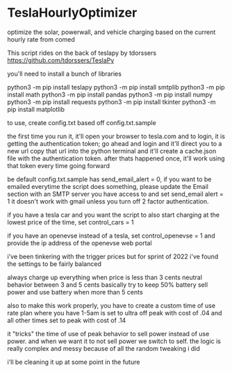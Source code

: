 # TeslaHourlyOptimizer
optimize the solar, powerwall, and vehicle charging based on the current hourly rate from comed


This script rides on the back of teslapy by tdorssers
https://github.com/tdorssers/TeslaPy

you'll need to install a bunch of libraries 

python3 -m pip install teslapy
python3 -m pip install smtplib
python3 -m pip install math
python3 -m pip install pandas
python3 -m pip install numpy
python3 -m pip install requests
python3 -m pip install tkinter
python3 -m pip install matplotlib


to use, create config.txt based off config.txt.sample

the first time you run it, it'll open your browser to tesla.com and to login, it is getting the authentication token; go ahead and login and it'll direct you to a new url
copy that url into the python terminal and it'll create a cache.json file with the authentication token.  after thats happened once, it'll work using that token every time going forward

be default config.txt.sample has send_email_alert = 0, if you want to be emailed everytime the script does something, please update the Email section with an SMTP server you have access to and set send_email alert = 1
it doesn't work with gmail unless you turn off 2 factor authentication.

if you have a tesla car and you want the script to also start charging at the lowest price of the time, set control_cars = 1

if you have an openevse instead of a tesla, set control_openevse = 1 and provide the ip address of the openevse web portal

i've been tinkering with the trigger prices but for sprint of 2022 i've found the settings to be fairly balanced

always charge up everything when price is less than 3 cents
neutral behavior between 3 and 5 cents basically try to keep 50% battery
sell power and use battery when more than 5 cents

also to make this work properly, you have to create a custom time of use rate plan where you have 1-5am is set to ultra off peak with cost of .04 and all other times set to peak with cost of .14

it "tricks" the time of use of peak behavior to sell power instead of use power.  and when we want it to not sell power we switch to self.  the logic is really complex and messy because of all the random tweaking i did

i'll be cleaning it up at some point in the future

